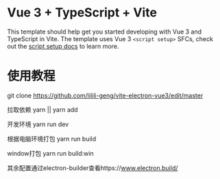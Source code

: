# Vue 3 + TypeScript + Vite

This template should help get you started developing with Vue 3 and TypeScript in Vite. The template uses Vue 3 `<script setup>` SFCs, check out the [script setup docs](https://v3.vuejs.org/api/sfc-script-setup.html#sfc-script-setup) to learn more.

# 使用教程

git clone https://github.com/lilili-geng/vite-electron-vue3/edit/master

拉取依赖 yarn || yarn add 

开发环境 yarn run dev

根据电脑环境打包 yarn run build 

window打包 yarn run build:win

其余配置通过electron-builder查看https://www.electron.build/


